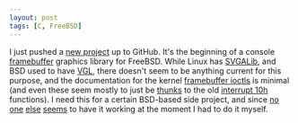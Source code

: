 ```yaml
---
layout: post
tags: [C, FreeBSD]
---
```

I just pushed a [new project](https://github.com/p120ph37/libfb-bsd) up to
GitHub. It's the beginning of a console
[framebuffer](http://en.wikipedia.org/wiki/Framebuffer) graphics library for
FreeBSD.  While Linux has [SVGALib](http://www.svgalib.org/), and BSD used to
have
[VGL](http://manpages.unixforum.co.uk/man-pages/unix/freebsd-6.2/3/vgl-man-page.html),
there doesn't seem to be anything current for this purpose, and the
documentation for the kernel
[framebuffer ioctls](http://fxr.watson.org/fxr/source/sys/fbio.h)
is minimal (and even these seem mostly to just be
[thunks](http://en.wikipedia.org/wiki/Thunk_(compatibility_mapping)) to the old
[interrupt 10h](http://www.ctyme.com/intr/int-10.htm) functions). I need this
for a certain BSD-based side project, and since
[no](http://forums.freebsd.org/showthread.php?t=23163)
[one](http://lists.freebsd.org/pipermail/freebsd-arch/2004-February/001752.html)
[else](http://forums.freebsd.org/showthread.php?t=7384)
[seems](http://people.freebsd.org/~jmg/ppmdisp.c) to have it working at the
moment I had to do it myself.
